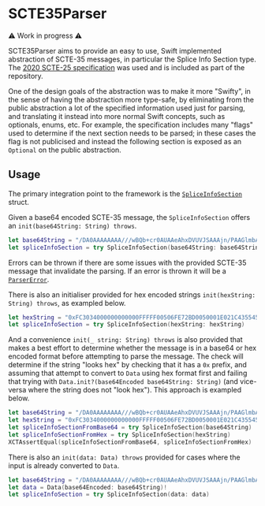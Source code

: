 # SCTE35Parser

⚠️ Work in progress ⚠️

SCTE35Parser aims to provide an easy to use, Swift implemented abstraction of SCTE-35 messages, in particular the Splice Info Section type. The [2020 SCTE-25 specification](./SCTE-35-2020_notice-1609861286512.pdf) was used and is included as part of the repository.

One of the design goals of the abstraction was to make it more "Swifty", in the sense of having the abstraction more type-safe, by eliminating from the public abstraction a lot of the specified information used just for parsing, and translating it instead into more normal Swift concepts, such as optionals, enums, etc. For example, the specification includes many "flags" used to determine if the next section needs to be parsed; in these cases the flag is not publicised and instead the following section is exposed as an `Optional` on the public abstraction.

## Usage
The primary integration point to the framework is the [`SpliceInfoSection`](./Sources/SCTE35Parser/SpliceInfoSection.swift) struct.

Given a base64 encoded SCTE-35 message, the `SpliceInfoSection` offers an `init(base64String: String) throws`.
```swift
let base64String = "/DA0AAAAAAAA///wBQb+cr0AUAAeAhxDVUVJSAAAjn/PAAGlmbAICAAAAAAsoKGKNAIAmsnRfg=="
let spliceInfoSection = try SpliceInfoSection(base64String: base64String)
```

Errors can be thrown if there are some issues with the provided SCTE-35 message that invalidate the parsing. If an error is thrown it will be a [`ParserError`](./Sources/SCTE35Parser/Errors/ParserError.swift).

There is also an initialiser provided for hex encoded strings `init(hexString: String) throws`, as exampled below.
```swift
let hexString = "0xFC3034000000000000FFFFF00506FE72BD0050001E021C435545494800008E7FCF0001A599B00808000000002CA0A18A3402009AC9D17E"
let spliceInfoSection = try SpliceInfoSection(hexString: hexString)
```

And a convenience `init(_ string: String) throws` is also provided that makes a best effort to determine whether the message is in a base64 or hex encoded format before attempting to parse the message. The check will determine if the string "looks hex" by checking that it has a `0x` prefix, and assuming that attempt to convert to `Data` using hex format first and failing that trying with `Data.init?(base64Encoded base64String: String)` (and vice-versa where the string does not "look hex"). This approach is exampled below.
```swift
let base64String = "/DA0AAAAAAAA///wBQb+cr0AUAAeAhxDVUVJSAAAjn/PAAGlmbAICAAAAAAsoKGKNAIAmsnRfg=="
let hexString = "0xFC3034000000000000FFFFF00506FE72BD0050001E021C435545494800008E7FCF0001A599B00808000000002CA0A18A3402009AC9D17E"
let spliceInfoSectionFromBase64 = try SpliceInfoSection(base64String)
let spliceInfoSectionFromHex = try SpliceInfoSection(hexString)
XCTAssertEqual(spliceInfoSectionFromBase64, spliceInfoSectionFromHex)
```

There is also an `init(data: Data) throws` provided for cases where the input is already converted to `Data`.
```swift
let base64String = "/DA0AAAAAAAA///wBQb+cr0AUAAeAhxDVUVJSAAAjn/PAAGlmbAICAAAAAAsoKGKNAIAmsnRfg=="
let data = Data(base64Encoded: base64String)!
let spliceInfoSection = try SpliceInfoSection(data: data)
```
